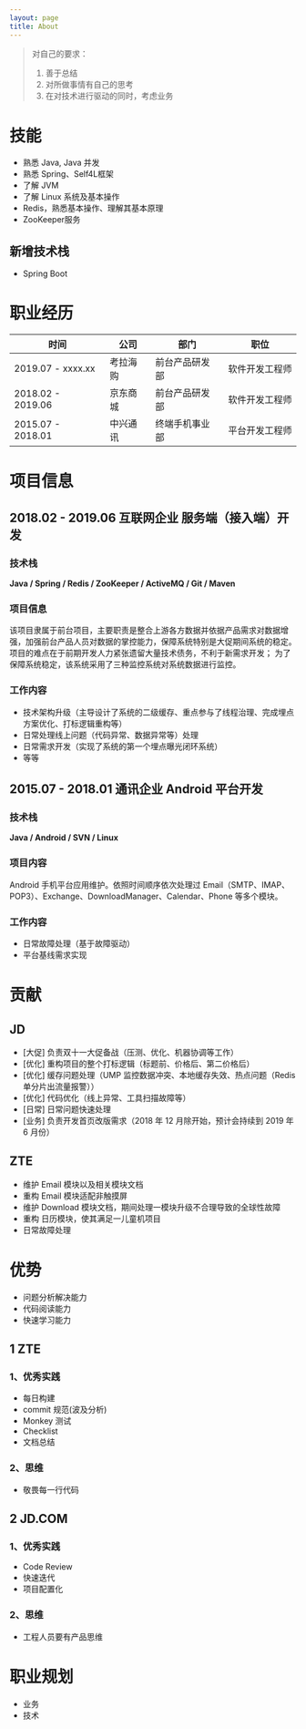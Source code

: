 ```yaml
---
layout: page
title: About
---
```


> 对自己的要求：
>    1. 善于总结
>    2. 对所做事情有自己的思考
>    3. 在对技术进行驱动的同时，考虑业务

# 技能
- 熟悉 Java, Java 并发
- 熟悉 Spring、Self4L框架
- 了解 JVM
- 了解 Linux 系统及基本操作
- Redis，熟悉基本操作、理解其基本原理
- ZooKeeper服务

## 新增技术栈
- Spring Boot

# 职业经历

时间  | 公司 | 部门 | 职位
---|--|---|---
2019.07 - xxxx.xx  | 考拉海购 | 前台产品研发部 | 软件开发工程师    
2018.02 - 2019.06  | 京东商城 | 前台产品研发部 | 软件开发工程师    
2015.07 - 2018.01  | 中兴通讯 | 终端手机事业部 | 平台开发工程师

# 项目信息

## 2018.02 - 2019.06 互联网企业 服务端（接入端）开发
### 技术栈
**Java / Spring / Redis / ZooKeeper / ActiveMQ / Git / Maven**

### 项目信息
该项目隶属于前台项目，主要职责是整合上游各方数据并依据产品需求对数据增强，加强前台产品人员对数据的掌控能力，保障系统特别是大促期间系统的稳定。
项目的难点在于前期开发人力紧张遗留大量技术债务，不利于新需求开发；
为了保障系统稳定，该系统采用了三种监控系统对系统数据进行监控。

### 工作内容
- 技术架构升级（主导设计了系统的二级缓存、重点参与了线程治理、完成埋点方案优化、打标逻辑重构等）
- 日常处理线上问题（代码异常、数据异常等）处理
- 日常需求开发（实现了系统的第一个埋点曝光闭环系统）
- 等等

## 2015.07 - 2018.01 通讯企业 Android 平台开发
### 技术栈
**Java / Android / SVN / Linux**

### 项目内容
Android 手机平台应用维护。依照时间顺序依次处理过 Email（SMTP、IMAP、POP3）、Exchange、DownloadManager、Calendar、Phone 等多个模块。

### 工作内容
- 日常故障处理（基于故障驱动）
- 平台基线需求实现


# 贡献
## JD
- [大促] 负责双十一大促备战（压测、优化、机器协调等工作）
- [优化] 重构项目的整个打标逻辑（标题前、价格后、第二价格后）
- [优化] 缓存问题处理（UMP 监控数据冲突、本地缓存失效、热点问题（Redis 单分片出流量报警））
- [优化] 代码优化（线上异常、工具扫描故障等）
- [日常] 日常问题快速处理
- [业务] 负责开发首页改版需求（2018 年 12 月除开始，预计会持续到 2019 年 6 月份）

## ZTE
- 维护 Email 模块以及相关模块文档
- 重构 Email 模块适配非触摸屏
- 维护 Download 模块文档，期间处理一模块升级不合理导致的全球性故障
- 重构 日历模块，使其满足一儿童机项目
- 日常故障处理

# 优势
- 问题分析解决能力
- 代码阅读能力
- 快速学习能力

## 1 ZTE
### 1、优秀实践
- 每日构建
- commit 规范(波及分析)
- Monkey 测试
- Checklist
- 文档总结

### 2、思维
- 敬畏每一行代码


## 2 JD.COM
### 1、优秀实践
- Code Review
- 快速迭代
- 项目配置化

### 2、思维
- 工程人员要有产品思维

# 职业规划
- 业务
- 技术
